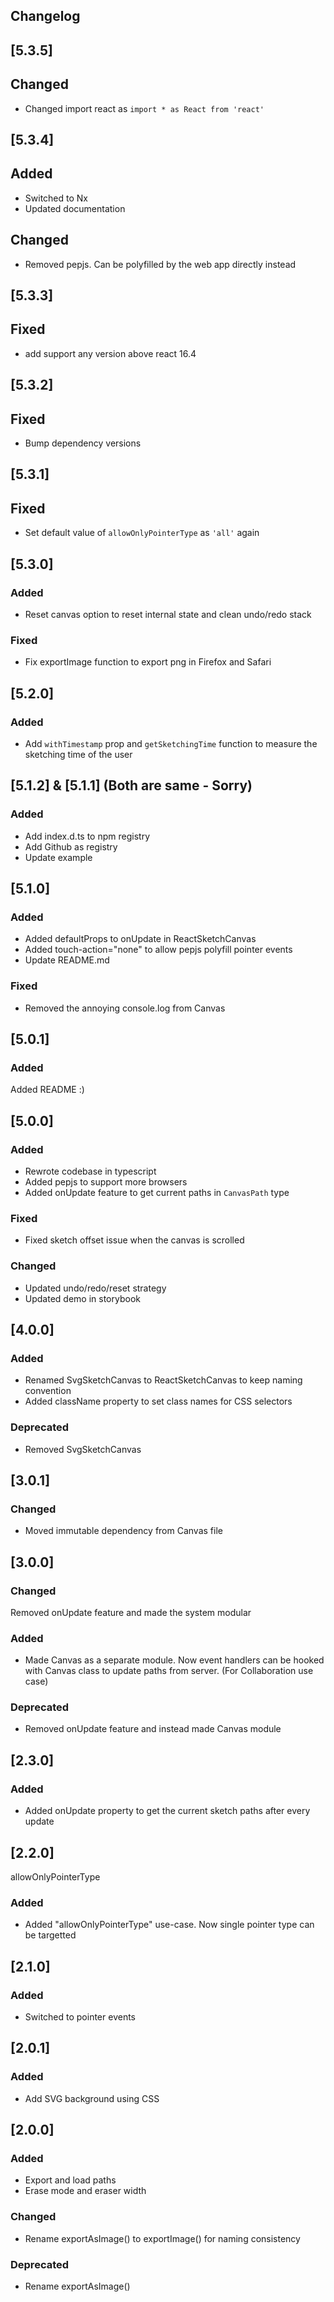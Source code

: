 ## Changelog


## [5.3.5]

## Changed

- Changed import react as `import * as React from 'react'`

## [5.3.4]

## Added

- Switched to Nx
- Updated documentation

## Changed

- Removed pepjs. Can be polyfilled by the web app directly instead

## [5.3.3]

## Fixed

- add support any version above react 16.4
 
## [5.3.2]

## Fixed

- Bump dependency versions
  
## [5.3.1]

## Fixed

- Set default value of `allowOnlyPointerType` as `'all'` again

## [5.3.0]

### Added

- Reset canvas option to reset internal state and clean undo/redo stack

### Fixed

- Fix exportImage function to export png in Firefox and Safari

## [5.2.0]

### Added

- Add `withTimestamp` prop and `getSketchingTime` function to measure the sketching time of the user

## [5.1.2] & [5.1.1] (Both are same - Sorry)

### Added

- Add index.d.ts to npm registry
- Add Github as registry
- Update example

## [5.1.0]

### Added

- Added defaultProps to onUpdate in ReactSketchCanvas
- Added touch-action="none" to allow pepjs polyfill pointer events
- Update README.md

### Fixed

- Removed the annoying console.log from Canvas

## [5.0.1]

### Added

Added README :)

## [5.0.0]

### Added

- Rewrote codebase in typescript
- Added pepjs to support more browsers
- Added onUpdate feature to get current paths in `CanvasPath` type

### Fixed

- Fixed sketch offset issue when the canvas is scrolled

### Changed

- Updated undo/redo/reset strategy
- Updated demo in storybook

## [4.0.0]

### Added

- Renamed SvgSketchCanvas to ReactSketchCanvas to keep naming convention
- Added className property to set class names for CSS selectors

### Deprecated

- Removed SvgSketchCanvas

## [3.0.1]

### Changed

- Moved immutable dependency from Canvas file

## [3.0.0]

### Changed

Removed onUpdate feature and made the system modular

### Added

- Made Canvas as a separate module. Now event handlers can be hooked with Canvas
  class to update paths from server. (For Collaboration use case)

### Deprecated

- Removed onUpdate feature and instead made Canvas module

## [2.3.0]

### Added

- Added onUpdate property to get the current sketch paths after every update

## [2.2.0]

allowOnlyPointerType

### Added

- Added "allowOnlyPointerType" use-case. Now single pointer type can be targetted

## [2.1.0]

### Added

- Switched to pointer events

## [2.0.1]

### Added

- Add SVG background using CSS

## [2.0.0]

### Added

- Export and load paths
- Erase mode and eraser width

### Changed

- Rename exportAsImage() to exportImage() for naming consistency

### Deprecated

- Rename exportAsImage()
